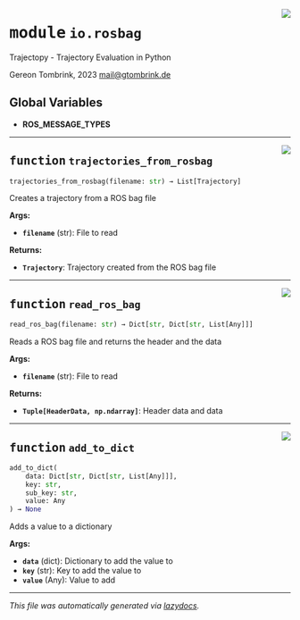 <!-- markdownlint-disable -->

<a href="..\trajectopy_core\io\rosbag.py#L0"><img align="right" style="float:right;" src="https://img.shields.io/badge/-source-cccccc?style=flat-square"></a>

# <kbd>module</kbd> `io.rosbag`
Trajectopy - Trajectory Evaluation in Python 

Gereon Tombrink, 2023 mail@gtombrink.de 

**Global Variables**
---------------
- **ROS_MESSAGE_TYPES**

---

<a href="..\trajectopy_core\io\rosbag.py#L24"><img align="right" style="float:right;" src="https://img.shields.io/badge/-source-cccccc?style=flat-square"></a>

## <kbd>function</kbd> `trajectories_from_rosbag`

```python
trajectories_from_rosbag(filename: str) → List[Trajectory]
```

Creates a trajectory from a ROS bag file 



**Args:**
 
 - <b>`filename`</b> (str):  File to read 



**Returns:**
 
 - <b>`Trajectory`</b>:  Trajectory created from the ROS bag file 


---

<a href="..\trajectopy_core\io\rosbag.py#L54"><img align="right" style="float:right;" src="https://img.shields.io/badge/-source-cccccc?style=flat-square"></a>

## <kbd>function</kbd> `read_ros_bag`

```python
read_ros_bag(filename: str) → Dict[str, Dict[str, List[Any]]]
```

Reads a ROS bag file and returns the header and the data 



**Args:**
 
 - <b>`filename`</b> (str):  File to read 



**Returns:**
 
 - <b>`Tuple[HeaderData, np.ndarray]`</b>:  Header data and data 


---

<a href="..\trajectopy_core\io\rosbag.py#L79"><img align="right" style="float:right;" src="https://img.shields.io/badge/-source-cccccc?style=flat-square"></a>

## <kbd>function</kbd> `add_to_dict`

```python
add_to_dict(
    data: Dict[str, Dict[str, List[Any]]],
    key: str,
    sub_key: str,
    value: Any
) → None
```

Adds a value to a dictionary 



**Args:**
 
 - <b>`data`</b> (dict):  Dictionary to add the value to 
 - <b>`key`</b> (str):  Key to add the value to 
 - <b>`value`</b> (Any):  Value to add 




---

_This file was automatically generated via [lazydocs](https://github.com/ml-tooling/lazydocs)._
